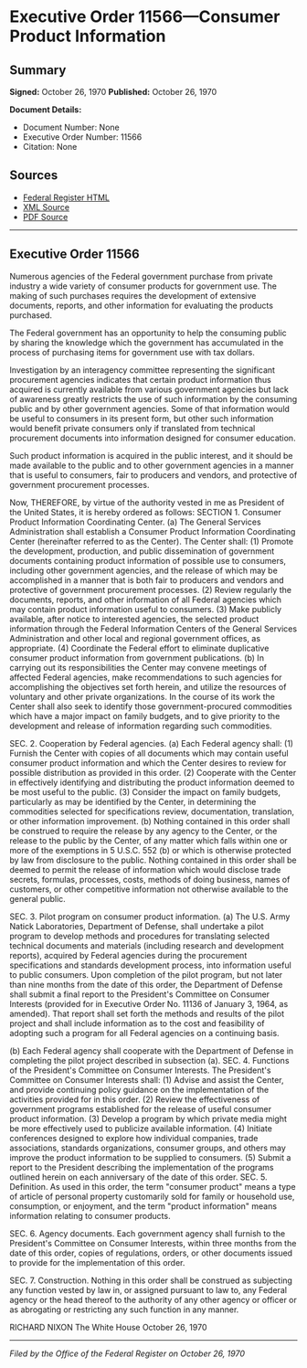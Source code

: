 # Executive Order 11566—Consumer Product Information

## Summary

**Signed:** October 26, 1970
**Published:** October 26, 1970

**Document Details:**
- Document Number: None
- Executive Order Number: 11566
- Citation: None

## Sources
- [Federal Register HTML](https://www.presidency.ucsb.edu/documents/executive-order-11566-consumer-product-information)
- [XML Source](None)
- [PDF Source](None)

---

## Executive Order 11566

Numerous agencies of the Federal government purchase from private industry a wide variety of consumer products for government use. The making of such purchases requires the development of extensive documents, reports, and other information for evaluating the products purchased.

The Federal government has an opportunity to help the consuming public by sharing the knowledge which the government has accumulated in the process of purchasing items for government use with tax dollars.

Investigation by an interagency committee representing the significant procurement agencies indicates that certain product information thus acquired is currently available from various government agencies but lack of awareness greatly restricts the use of such information by the consuming public and by other government agencies. Some of that information would be useful to consumers in its present form, but other such information would benefit private consumers only if translated from technical procurement documents into information designed for consumer education.

Such product information is acquired in the public interest, and it should be made available to the public and to other government agencies in a manner that is useful to consumers, fair to producers and vendors, and protective of government procurement processes.

Now, THEREFORE, by virtue of the authority vested in me as President of the United States, it is hereby ordered as follows:
SECTION 1. Consumer Product Information Coordinating Center. (a) The General Services Administration shall establish a Consumer Product Information Coordinating Center (hereinafter referred to as the Center). The Center shall:
    (1) Promote the development, production, and public dissemination of government documents containing product information of possible use to consumers, including other government agencies, and the release of which may be accomplished in a manner that is both fair to producers and vendors and protective of government procurement processes.
    (2) Review regularly the documents, reports, and other information of all Federal agencies which may contain product information useful to consumers.
    (3) Make publicly available, after notice to interested agencies, the selected product information through the Federal Information Centers of the General Services Administration and other local and regional government offices, as appropriate.
    (4) Coordinate the Federal effort to eliminate duplicative consumer product information from government publications.
(b) In carrying out its responsibilities the Center may convene meetings of affected Federal agencies, make recommendations to such agencies for accomplishing the objectives set forth herein, and utilize the resources of voluntary and other private organizations. In the course of its work the Center shall also seek to identify those government-procured commodities which have a major impact on family budgets, and to give priority to the development and release of information regarding such commodities.

SEC. 2. Cooperation by Federal agencies. (a) Each Federal agency shall:
    (1) Furnish the Center with copies of all documents which may contain useful consumer product information and which the Center desires to review for possible distribution as provided in this order.
    (2) Cooperate with the Center in effectively identifying and distributing the product information deemed to be most useful to the public.
    (3) Consider the impact on family budgets, particularly as may be identified by the Center, in determining the commodities selected for specifications review, documentation, translation, or other information improvement.
(b) Nothing contained in this order shall be construed to require the release by any agency to the Center, or the release to the public by the Center, of any matter which falls within one or more of the exemptions in 5 U.S.C. 552 (b) or which is otherwise protected by law from disclosure to the public. Nothing contained in this order shall be deemed to permit the release of information which would disclose trade secrets, formulas, processes, costs, methods of doing business, names of customers, or other competitive information not otherwise available to the general public.

SEC. 3. Pilot program on consumer product information. (a) The U.S. Army Natick Laboratories, Department of Defense, shall undertake a pilot program to develop methods and procedures for translating selected technical documents and materials (including research and development reports), acquired by Federal agencies during the procurement specifications and standards development process, into information useful to public consumers. Upon completion of the pilot program, but not later than nine months from the date of this order, the Department of Defense shall submit a final report to the President's Committee on Consumer Interests (provided for in Executive Order No. 11136 of January 3, 1964, as amended). That report shall set forth the methods and results of the pilot project and shall include information as to the cost and feasibility of adopting such a program for all Federal agencies on a continuing basis.

(b) Each Federal agency shall cooperate with the Department of Defense in completing the pilot project described in subsection (a).
SEC. 4. Functions of the President's Committee on Consumer Interests. The President's Committee on Consumer Interests shall:
    (1) Advise and assist the Center, and provide continuing policy guidance on the implementation of the activities provided for in this order.
    (2) Review the effectiveness of government programs established for the release of useful consumer product information.
    (3) Develop a program by which private media might be more effectively used to publicize available information.
    (4) Initiate conferences designed to explore how individual companies, trade associations, standards organizations, consumer groups, and others may improve the product information to be supplied to consumers.
    (5) Submit a report to the President describing the implementation of the programs outlined herein on each anniversary of the date of this order.
SEC. 5. Definition. As used in this order, the term "consumer product" means a type of article of personal property customarily sold for family or household use, consumption, or enjoyment, and the term "product information" means information relating to consumer products.

SEC. 6. Agency documents. Each government agency shall furnish to the President's Committee on Consumer Interests, within three months from the date of this order, copies of regulations, orders, or other documents issued to provide for the implementation of this order.

SEC. 7. Construction. Nothing in this order shall be construed as subjecting any function vested by law in, or assigned pursuant to law to, any Federal agency or the head thereof to the authority of any other agency or officer or as abrogating or restricting any such function in any manner.

RICHARD NIXON
The White House
October 26, 1970

---

*Filed by the Office of the Federal Register on October 26, 1970*
